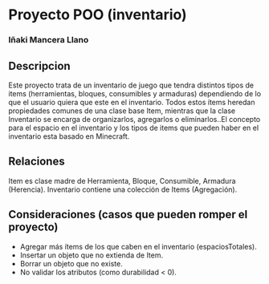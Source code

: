 # Proyecto POO (inventario)
### Iñaki Mancera Llano

## Descripcion
Este proyecto trata de un inventario de juego que tendra distintos tipos de items (herramientas, bloques, consumibles y armaduras) dependiendo de lo que el usuario quiera que este en el inventario. Todos estos ítems heredan propiedades comunes de una clase base Item, mientras que la clase Inventario se encarga de organizarlos, agregarlos o eliminarlos..El concepto para el espacio en el inventario y los tipos de items que pueden haber en el inventario esta basado en Minecraft.

## Relaciones
Item es clase madre de Herramienta, Bloque, Consumible, Armadura (Herencia).
Inventario contiene una colección de Items (Agregación).

## Consideraciones (casos que pueden romper el proyecto)
- Agregar más ítems de los que caben en el inventario (espaciosTotales).
- Insertar un objeto que no extienda de Item.
- Borrar un objeto que no existe.
- No validar los atributos (como durabilidad < 0).


